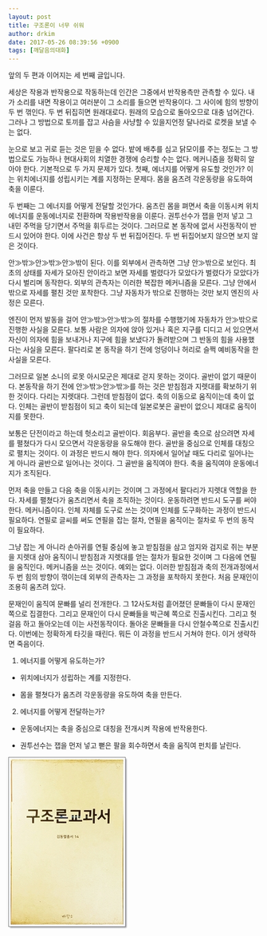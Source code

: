 ```yaml
---
layout: post
title: 구조론이 너무 쉬워
author: drkim
date: 2017-05-26 08:39:56 +0900
tags: [깨달음의대화]
---
```

앞의 두 편과 이어지는 세 번째 글입니다.

  


세상은 작용과 반작용으로 작동하는데 인간은 그중에서 반작용측만 관측할 수 있다. 내가 소리를 내면 작용이고 여러분이 그 소리를 들으면 반작용이다. 그 사이에 힘의 방향이 두 번 꺾인다. 두 번 뒤집히면 원래대로다. 원래의 모습으로 돌아오므로 대충 넘어간다. 그러나 그 방법으로 토끼를 잡고 사슴을 사냥할 수 있을지언정 달나라로 로켓을 보낼 수는 없다.

  


눈으로 보고 귀로 듣는 것은 믿을 수 없다. 밭에 배추를 심고 닭모이를 주는 정도는 그 방법으로도 가능하나 현대사회의 치열한 경쟁에 승리할 수는 없다. 메커니즘을 정확히 알아야 한다. 기본적으로 두 가지 문제가 있다. 첫째, 에너지를 어떻게 유도할 것인가? 이는 위치에너지를 성립시키는 계를 지정하는 문제다. 몸을 움츠려 각운동량을 유도하여 축을 이룬다. 

  


두 번째는 그 에너지를 어떻게 전달할 것인가다. 움츠린 몸을 펴면서 축을 이동시켜 위치에너지를 운동에너지로 전환하며 작용반작용을 이룬다. 권투선수가 잽을 먼저 넣고 그 내민 주먹을 당기면서 주먹을 휘두르는 것이다. 그러므로 본 동작에 없서 사전동작이 반드시 있어야 한다. 이에 사건은 항상 두 번 뒤집어진다. 두 번 뒤집어보지 않으면 보지 않은 것이다.

  


안≫밖≫안≫밖≫안≫밖이 된다. 이를 외부에서 관측하면 그냥 안≫밖으로 보인다. 최초의 상태를 자세가 모아진 안이라고 보면 자세를 벌렸다가 모았다가 벌렸다가 모았다가 다시 벌리며 동작한다. 외부의 관측자는 이러한 복잡한 메커니즘을 모른다. 그냥 안에서 밖으로 자세를 펼친 것만 포착한다. 그냥 자동차가 밖으로 진행하는 것만 보지 엔진의 사정은 모른다.

  


엔진이 먼저 발동을 걸어 안≫밖≫안≫밖≫의 절차를 수행했기에 자동차가 안≫밖으로 진행한 사실을 모른다. 보통 사람은 의자에 앉아 있거나 혹은 지구를 디디고 서 있으면서 자신이 의자에 힘을 보내거나 지구에 힘을 보냈다가 돌려받으며 그 반동의 힘을 사용했다는 사실을 모른다. 팔다리로 본 동작을 하기 전에 엉덩이나 허리로 슬쩍 예비동작을 한 사실을 모른다.

  


그러므로 일본 소니의 로못 아시모군은 제대로 걷지 못하는 것이다. 골반이 없기 때문이다. 본동작을 하기 전에 안≫밖≫안≫밖≫를 하는 것은 받침점과 지렛대를 확보하기 위한 것이다. 다리는 지렛대다. 그런데 받침점이 없다. 축의 이동으로 움직이는데 축이 없다. 인체는 골반이 받침점이 되고 축이 되는데 일본로봇은 골반이 없으니 제대로 움직이지를 못한다. 

  


보통은 단전이라고 하는데 헛소리고 골반이다. 회음부다. 골반을 축으로 삼으려면 자세를 펼쳤다가 다시 모으면서 각운동량을 유도해야 한다. 골반을 중심으로 인체를 대칭으로 펼치는 것이다. 이 과정은 반드시 해야 한다. 의자에서 일어날 때도 다리로 일어나는 게 아니라 골반으로 일어나는 것이다. 그 골반을 움직여야 한다. 축을 움직여야 운동에너지가 조직된다. 

  


먼저 축을 만들고 다음 축을 이동시키는 것이며 그 과정에서 팔다리가 지렛대 역할을 한다. 자세를 펼쳤다가 움츠리면서 축을 조직하는 것이다. 운동하려면 반드시 도구를 써야 한다. 메커니즘이다. 인체 자체를 도구로 쓰는 것이며 인체를 도구화하는 과정이 반드시 필요하다. 연필로 글씨를 써도 연필을 잡는 절차, 연필을 움직이는 절차로 두 번의 동작이 필요하다. 

  


그냥 잡는 게 아니라 손아귀를 연필 중심에 놓고 받침점을 삼고 엄지와 검지로 쥐는 부분을 지렛대 삼아 움직이니 받침점과 지렛대를 얻는 절차가 필요한 것이며 그 다음에 연필을 움직인다. 메커니즘을 쓰는 것이다. 예외는 없다. 이러한 받침점과 축의 전개과정에서 두 번 힘의 방향이 꺾이는데 외부의 관측자는 그 과정을 포착하지 못한다. 처음 문재인이 조용히 움츠려 있다.

  


문재인이 움직여 문빠를 널리 전개한다. 그 12사도처럼 흩어졌던 문빠들이 다시 문재인 쪽으로 집결한다. 그리고 문재인이 다시 문빠들을 박근혜 쪽으로 진출시킨다. 그리고 헛걸음 하고 돌아오는데 이는 사전동작이다. 돌아온 문빠들을 다시 안철수쪽으로 진출시킨다. 이번에는 정확하게 타깃을 때린다. 뭐든 이 과정을 반드시 거쳐야 한다. 이거 생략하면 죽음이다. 

  


1) 에너지를 어떻게 유도하는가? 
  
- 위치에너지가 성립하는 계를 지정한다. 
  
- 몸을 펼쳣다가 움츠려 각운동량을 유도하여 축을 만든다. 

  


2) 에너지를 어떻게 전달하는가? 
  
- 운동에너지는 축을 중심으로 대칭을 전개시켜 작용에 반작용한다. 
  
- 권투선수는 잽을 먼저 넣고 뻗은 팔을 회수하면서 축을 움직여 펀치를 날린다. 

  





![](/files/attach/images/198/611/849/0.jpg)